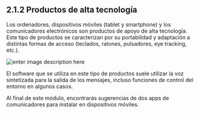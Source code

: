 ## 2.1.2 Productos de alta tecnología

Los ordenadores, dispositivos móviles (tablet y smartphone) y los comunicadores electrónicos son productos de apoyo de alta tecnología. Este tipo de productos se caracterizan por su portabilidad y adaptación a distintas formas de acceso (teclados, ratones, pulsadores, eye tracking, etc.).

![enter image description here](https://static.arasaac.org/images/aularagon/banner_7_1000-mobile.jpg)

El software que se utiliza en este tipo de productos suele utilizar la voz sintetizada para la salida de los mensajes, incluso funciones de control del entorno en algunos casos.

Al final de este módulo, encontrarás sugerencias de dos apps de comunicadores para instalar en dispositivos móviles.
<!--stackedit_data:
eyJoaXN0b3J5IjpbMTcyNjYwNTM0MywtNzI5MTA5NDUsLTEyNT
I0MDQwMTJdfQ==
-->